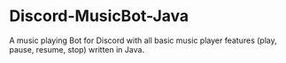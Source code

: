 # Discord-MusicBot-Java
A music playing Bot for Discord with all basic music player features (play, pause, resume, stop) written in Java.
